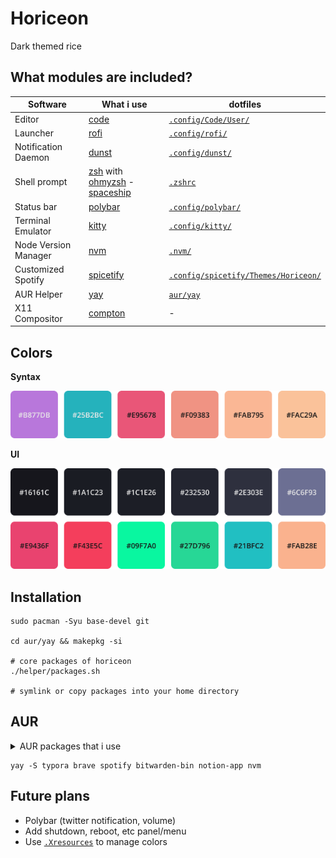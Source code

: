 # Horiceon

Dark themed rice

## What modules are included?

| Software             | What i use                                                   | dotfiles                                                     |
| -------------------- | ------------------------------------------------------------ | ------------------------------------------------------------ |
| Editor               | [code](https://github.com/microsoft/vscode)                  | [`.config/Code/User/`](.config/Code/User)                    |
| Launcher             | [rofi](https://github.com/davatorium/rofi)                   | [`.config/rofi/`](.config/rofi)                              |
| Notification Daemon  | [dunst](https://github.com/dunst-project/dunst)              | [`.config/dunst/`](.config/dunst/) |
| Shell prompt         | [zsh](https://zsh.org) with [ohmyzsh](https://github.com/ohmyzsh/ohmyzsh) - [spaceship](https://github.com/denysdovhan/spaceship-prompt) | [`.zshrc`](.zshrc)                                           |
| Status bar           | [polybar](https://github.com/polybar/polybar)                | [`.config/polybar/`](.config/polybar/)                       |
| Terminal Emulator    | [kitty](https://sw.kovidgoyal.net/kitty)                     | [`.config/kitty/`](.config/kitty)                            |
| Node Version Manager | [nvm](https://github.com/nvm-sh/nvm)                         | [`.nvm/`](.nvm)                                              |
| Customized Spotify   | [spicetify](https://github.com/khanhas/spicetify-cli)        | [`.config/spicetify/Themes/Horiceon/`](.config/spicetify/Themes/Horiceon) |
| AUR Helper           | [yay](https://github.com/Jguer/yay)                          | [`aur/yay`](aur/yay)                                         |
| X11 Compositor       | [compton](https://github.com/chjj/compton/)                  | -                                                            |

## Colors

**Syntax**

![syntax](.meta/colors-syntax.png)

**UI**

![ui](.meta/colors-ui.png)

## Installation

    sudo pacman -Syu base-devel git

    cd aur/yay && makepkg -si

    # core packages of horiceon
    ./helper/packages.sh

    # symlink or copy packages into your home directory

## AUR

<details>
    <summary>AUR packages that i use</summary>

    | Software             | What i use                                      | AUR Nam         |
    | -------------------- | ----------------------------------------------- | --------------- |
    | WYSIWYG Editor       | [Typora](https://typora.io/)                    | `typora`        |
    | Browser              | [Brave](https://brave.com/)                     | `brave-bin`     |
    | Music Client         | [Spotify](https://www.spotify.com/)             | `spotify`       |
    | Password Manager     | [Spotify](https://github.com/bitwarden/desktop) | `bitwarden-bin` |
    | Notes                | [Notion](https://www.notion.so/)                | `notion-app`    |
    | Node Version Manager | [nvm](https://github.com/nvm-sh/nvm)            | `nvm`           |

</details>

    yay -S typora brave spotify bitwarden-bin notion-app nvm

## Future plans

- Polybar (twitter notification, volume)
- Add shutdown, reboot, etc panel/menu
- Use [`.Xresources`](https://github.com/resloved/dots/blob/master/.Xresources) to manage colors
